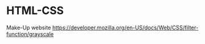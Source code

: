 # HTML-CSS
Make-Up website
https://developer.mozilla.org/en-US/docs/Web/CSS/filter-function/grayscale
